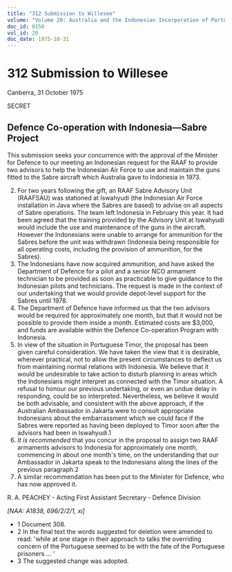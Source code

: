 ```yaml
---
title: "312 Submission to Willesee"
volume: "Volume 20: Australia and the Indonesian Incorporation of Portuguese Timor, 1974-1976"
doc_id: 8150
vol_id: 20
doc_date: 1975-10-31
---
```


# 312 Submission to Willesee

Canberra, 31 October 1975

SECRET

## Defence Co-operation with Indonesia—Sabre Project

This submission seeks your concurrence with the approval of the Minister for Defence to our meeting an Indonesian request for the RAAF to provide two advisors to help the Indonesian Air Force to use and maintain the guns fitted to the Sabre aircraft which Australia gave to Indonesia in 1973.

  2. For two years following the gift, an RAAF Sabre Advisory Unit (RAAFSAU) was stationed at Iswahyudi (the Indonesian Air Force installation in Java where the Sabres are based) to advise on all aspects of Sabre operations. The team left Indonesia in February this year. It had been agreed that the training provided by the Advisory Unit at Iswahyudi would include the use and maintenance of the guns in the aircraft. However the Indonesians were unable to arrange for ammunition for the Sabres before the unit was withdrawn (Indonesia being responsible for all operating costs, including the provision of ammunition, for the Sabres).
  3. The Indonesians have now acquired ammunition, and have asked the Department of Defence for a pilot and a senior NCO armament technician to be provided as soon as practicable to give guidance to the Indonesian pilots and technicians. The request is made in the context of our undertaking that we would provide depot-level support for the Sabres until 1978.
  4. The Department of Defence have informed us that the two advisors would be required for approximately one month, but that it would not be possible to provide them inside a month. Estimated costs are $3,000, and funds are available within the Defence Co-operation Program with Indonesia.
  5. In view of the situation in Portuguese Timor, the proposal has been given careful consideration. We have taken the view that it is desirable, wherever practical, not to allow the present circumstances to deflect us from maintaining normal relations with Indonesia. We believe that it would be undesirable to take action to disturb planning in areas which the Indonesians might interpret as connected with the Timor situation. A refusal to honour our previous undertaking, or even an undue delay in responding, could be so interpreted. Nevertheless, we believe it would be both advisable, and consistent with the above approach, if the Australian Ambassador in Jakarta were to consult appropriate Indonesians about the embarrassment which we could face if the Sabres were reported as having been deployed to Timor soon after the advisors had been in Iswahyudi.1
  6. _It is recommended_ that you concur in the proposal to assign two RAAF armaments advisors to Indonesia for approximately one month, commencing in about one month's time, on the understanding that our Ambassador in Jakarta speak to the Indonesians along the lines of the previous paragraph.2
  7. A similar recommendation has been put to the Minister for Defence, who has now approved it.



R. A. PEACHEY - Acting First Assistant Secretary - Defence Division

_[NAA: A1838, 696/2/2/1, xi]_

  * 1 Document 308.
  * 2 In the final text the words suggested for deletion were amended to read: 'while at one stage in their approach to talks the overriding concern of the Portuguese seemed to be with the fate of the Portuguese prisoners ... '
  * 3 The suggested change was adopted.



